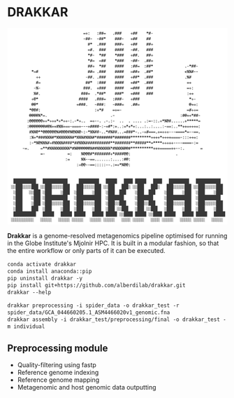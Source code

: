 # DRAKKAR

![alt text](drakkar.png "DRAKKAR by the AlberdiLab")

**Drakkar** is a genome-resolved metagenomics pipeline optimised for running in the Globe Institute's Mjolnir HPC. It is built in a modular fashion, so that the entire workflow or only parts of it can be executed.

```
conda activate drakkar
conda install anaconda::pip
pip uninstall drakkar -y
pip install git+https://github.com/alberdilab/drakkar.git
drakkar --help
```

```
drakkar preprocessing -i spider_data -o drakkar_test -r spider_data/GCA_044660205.1_ASM4466020v1_genomic.fna
drakkar assembly -i drakkar_test/preprocessing/final -o drakkar_test -m individual
```

## Preprocessing module

- Quality-filtering using fastp
- Reference genome indexing
- Reference genome mapping
- Metagenomic and host genomic data outputting
